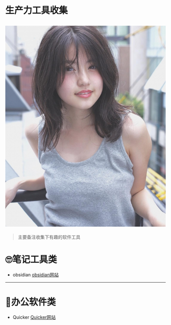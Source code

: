 # 生产力工具收集
![生产力工具](imge/geek-chic/DM_20230208114757_001.jpg "生产力工具")
---
> 主要备注收集下有趣的软件工具
# :roll_eyes:笔记工具类
- obsidian [obsidian网站](https://obsidian.md/)
---
# :peach:办公软件类
- Quicker [Quicker网站](https://getquicker.net/)
